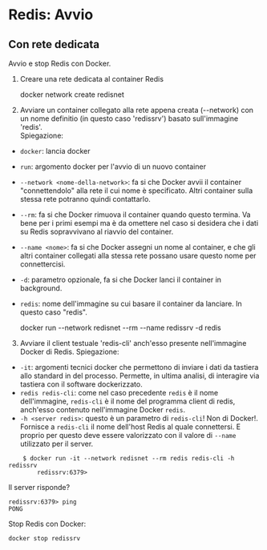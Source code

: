 Redis: Avvio
============

Con rete dedicata
-----------------

Avvio e stop Redis con Docker.

1) Creare una rete dedicata al container Redis


	docker network create redisnet
	
2) Avviare un container collegato alla rete appena creata (--network) con un nome definitio (in questo caso 'redissrv') basato sull'immagine 'redis'.	
Spiegazione:
* `docker`: lancia docker
* `run`: argomento docker per l'avvio di un nuovo container
* `--network <nome-della-network>`: fa si che Docker avvii il container "connettendolo" alla rete il cui nome è specificato. Altri container sulla stessa rete potranno quindi contattarlo.
* `--rm`: fa si che Docker rimuova il container quando questo termina. Va bene per i primi esempi ma è da omettere nel caso si desidera che i dati su Redis sopravvivano al riavvio del container.
* `--name <nome>`: fa si che Docker assegni un nome al container, e che gli altri container collegati alla stessa rete possano usare questo nome per connettercisi. 
* `-d`: parametro opzionale, fa si che Docker lanci il container in background.
* `redis`: nome dell'immagine su cui basare il container da lanciare. In questo caso "redis".

	
	docker run --network redisnet --rm --name redissrv -d redis
	
3) Avviare il client testuale 'redis-cli' anch'esso presente nell'immagine Docker di Redis.
Spiegazione:
* `-it`: argomenti tecnici docker che permettono di inviare i dati da tastiera allo standard in del processo. Permette, in ultima analisi, di interagire via tastiera con il software dockerizzato.
* `redis redis-cli`: come nel caso precedente `redis` è il nome dell'immagine, `redis-cli` è il nome del programma client di redis, anch'esso contenuto nell'immagine Docker `redis`.
* `-h <server redis>`: questo è un parametro di `redis-cli`! Non di Docker!. Fornisce a `redis-cli` il nome dell'host Redis al quale connettersi. E proprio per questo deve essere valorizzato con il valore di `--name` utilizzato per il server.

```shell
	$ docker run -it --network redisnet --rm redis redis-cli -h redissrv
    	redissrv:6379>
```

	
Il server risponde?


```
redissrv:6379> ping
PONG
```
	
Stop Redis con Docker:


	docker stop redissrv	
